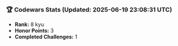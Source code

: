 ### 🏆 Codewars Stats (Updated: 2025-06-19 23:08:31 UTC)

- **Rank:** 8 kyu
- **Honor Points:** 3
- **Completed Challenges:** 1
